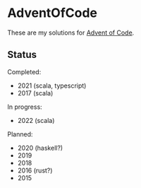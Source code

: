 # AdventOfCode

These are my solutions for [Advent of Code](https://adventofcode.com). 

## Status

Completed:

- 2021 (scala, typescript)
- 2017 (scala)

In progress:

- 2022 (scala)

Planned:

- 2020 (haskell?)
- 2019
- 2018 
- 2016 (rust?)
- 2015
